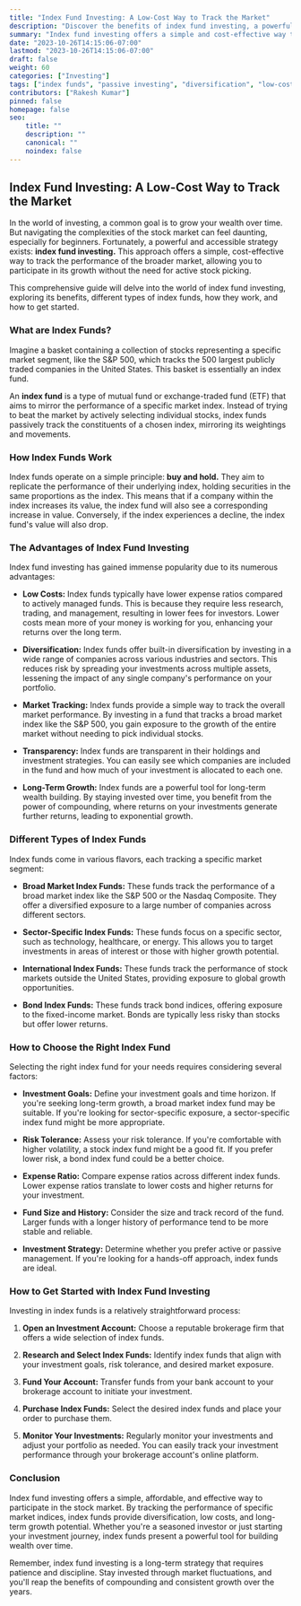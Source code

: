 ```yaml
---
title: "Index Fund Investing: A Low-Cost Way to Track the Market"
description: "Discover the benefits of index fund investing, a powerful and affordable strategy for building wealth over the long term. Learn about different index funds, their advantages, and how to get started."
summary: "Index fund investing offers a simple and cost-effective way to track the market's performance. Learn about its benefits, different types of index funds, and how to choose the right one for your investment goals."
date: "2023-10-26T14:15:06-07:00"
lastmod: "2023-10-26T14:15:06-07:00"
draft: false
weight: 60
categories: ["Investing"]
tags: ["index funds", "passive investing", "diversification", "low-cost investing", "long-term investing"]
contributors: ["Rakesh Kumar"]
pinned: false
homepage: false
seo:
    title: ""
    description: ""
    canonical: ""
    noindex: false
---
```


## Index Fund Investing: A Low-Cost Way to Track the Market

In the world of investing, a common goal is to grow your wealth over time. But navigating the complexities of the stock market can feel daunting, especially for beginners. Fortunately, a powerful and accessible strategy exists: **index fund investing.** This approach offers a simple, cost-effective way to track the performance of the broader market, allowing you to participate in its growth without the need for active stock picking. 

This comprehensive guide will delve into the world of index fund investing, exploring its benefits, different types of index funds, how they work, and how to get started. 

### What are Index Funds?

Imagine a basket containing a collection of stocks representing a specific market segment, like the S&P 500, which tracks the 500 largest publicly traded companies in the United States. This basket is essentially an index fund. 

An **index fund** is a type of mutual fund or exchange-traded fund (ETF) that aims to mirror the performance of a specific market index. Instead of trying to beat the market by actively selecting individual stocks, index funds passively track the constituents of a chosen index, mirroring its weightings and movements. 

### How Index Funds Work

Index funds operate on a simple principle: **buy and hold.** They aim to replicate the performance of their underlying index, holding securities in the same proportions as the index. This means that if a company within the index increases its value, the index fund will also see a corresponding increase in value. Conversely, if the index experiences a decline, the index fund's value will also drop.

### The Advantages of Index Fund Investing

Index fund investing has gained immense popularity due to its numerous advantages:

* **Low Costs:** Index funds typically have lower expense ratios compared to actively managed funds. This is because they require less research, trading, and management, resulting in lower fees for investors. Lower costs mean more of your money is working for you, enhancing your returns over the long term.

* **Diversification:** Index funds offer built-in diversification by investing in a wide range of companies across various industries and sectors. This reduces risk by spreading your investments across multiple assets, lessening the impact of any single company's performance on your portfolio.

* **Market Tracking:** Index funds provide a simple way to track the overall market performance. By investing in a fund that tracks a broad market index like the S&P 500, you gain exposure to the growth of the entire market without needing to pick individual stocks.

* **Transparency:** Index funds are transparent in their holdings and investment strategies. You can easily see which companies are included in the fund and how much of your investment is allocated to each one.

* **Long-Term Growth:** Index funds are a powerful tool for long-term wealth building. By staying invested over time, you benefit from the power of compounding, where returns on your investments generate further returns, leading to exponential growth.

### Different Types of Index Funds

Index funds come in various flavors, each tracking a specific market segment:

* **Broad Market Index Funds:** These funds track the performance of a broad market index like the S&P 500 or the Nasdaq Composite. They offer a diversified exposure to a large number of companies across different sectors.

* **Sector-Specific Index Funds:** These funds focus on a specific sector, such as technology, healthcare, or energy. This allows you to target investments in areas of interest or those with higher growth potential.

* **International Index Funds:** These funds track the performance of stock markets outside the United States, providing exposure to global growth opportunities.

* **Bond Index Funds:** These funds track bond indices, offering exposure to the fixed-income market. Bonds are typically less risky than stocks but offer lower returns.

### How to Choose the Right Index Fund

Selecting the right index fund for your needs requires considering several factors:

* **Investment Goals:** Define your investment goals and time horizon. If you're seeking long-term growth, a broad market index fund may be suitable. If you're looking for sector-specific exposure, a sector-specific index fund might be more appropriate.

* **Risk Tolerance:** Assess your risk tolerance. If you're comfortable with higher volatility, a stock index fund might be a good fit. If you prefer lower risk, a bond index fund could be a better choice.

* **Expense Ratio:** Compare expense ratios across different index funds. Lower expense ratios translate to lower costs and higher returns for your investment.

* **Fund Size and History:** Consider the size and track record of the fund. Larger funds with a longer history of performance tend to be more stable and reliable.

* **Investment Strategy:** Determine whether you prefer active or passive management. If you're looking for a hands-off approach, index funds are ideal. 

### How to Get Started with Index Fund Investing

Investing in index funds is a relatively straightforward process:

1. **Open an Investment Account:** Choose a reputable brokerage firm that offers a wide selection of index funds.

2. **Research and Select Index Funds:** Identify index funds that align with your investment goals, risk tolerance, and desired market exposure.

3. **Fund Your Account:** Transfer funds from your bank account to your brokerage account to initiate your investment.

4. **Purchase Index Funds:** Select the desired index funds and place your order to purchase them.

5. **Monitor Your Investments:** Regularly monitor your investments and adjust your portfolio as needed. You can easily track your investment performance through your brokerage account's online platform.

### Conclusion

Index fund investing offers a simple, affordable, and effective way to participate in the stock market. By tracking the performance of specific market indices, index funds provide diversification, low costs, and long-term growth potential. Whether you're a seasoned investor or just starting your investment journey, index funds present a powerful tool for building wealth over time. 

Remember, index fund investing is a long-term strategy that requires patience and discipline. Stay invested through market fluctuations, and you'll reap the benefits of compounding and consistent growth over the years. 
